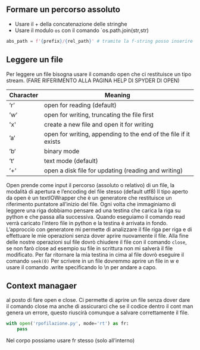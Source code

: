 ```python

```

## Formare un percorso assoluto
- Usare il + della concatenazione delle stringhe
- Usare il modulo `os` con il comando `os.path.join(str,str)
```python
abs_path = f'{prefix}/{rel_path}' # tramite la f-string posso inserire automaticamente dentro la stringa stessa delle variabili
```

## Leggere un file
Per leggere un file bisogna usare il comando open che ci restituisce un tipo stream. (FARE RIFERIMENTO ALLA PAGINA HELP DI SPYDER DI OPEN)

| Character | Meaning                                                         |
| --------- | --------------------------------------------------------------- |
| ‘r’       | open for reading (default)                                      |
| ’w‘       | open for writing, truncating the file first                     |
| 'x'       | create a new file and open it for writing                       |
| ’a‘       | open for writing, appending to the end of the file if it exists |
| ’b‘       | binary mode                                                     |
| ’t‘       | text mode (default)                                             |
| ’+‘       | open a disk file for updating (reading and writing)             |


Open prende come input il percorso (assoluto o relativo) di un file, la modalità di apertura e l’encoding del file stesso (default utf8)
Il tipo aperto da open è un textIOWrapper che è un generatore che restituisce un riferimento puntatore all’inizio del file. Ogni volta che immaginiamo di leggere una riga dobbiamo pensare ad una testina che carica la riga su python e che passa alla successiva. Quando eseguiamo il comando read verrà caricato l’intero file in python e la testina è arrivata in fondo.
L’approccio con generatore mi permette di analizzare il file riga per riga e di effettuare le mie operazioni senza dover aprire nuovamente il file.
Alla fine delle nostre operazioni sul file dovrò chiudere il file con il comando `close`, se non farò close ad esempio su file in scrittura non mi salverà il file modificato.
Per far ritornare la mia testina in cima al file dovrò eseguire il comando `seek(0)`
Per scrivere in un file dovremmo aprire un file in w e usare il comando .write specificando lo \n per andare a capo.

## Context managaer
al posto di fare open e close. Ci permette di aprire un file senza dover dare il comando close ma anche di assicurarci che se il codice dentro il cont man genera un errore, questo riuscirà comunque a salvare correttamente il file.

```python
with open('rpofilazione.py', mode='rt') as fr:
	pass
```

Nel corpo possiamo usare fr stesso (solo all’interno)

